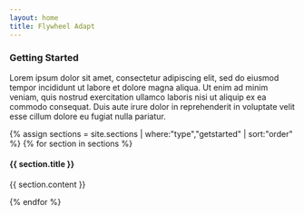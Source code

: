 ```yaml
---
layout: home
title: Flywheel Adapt
---
```


### Getting Started
Lorem ipsum dolor sit amet, consectetur adipiscing elit, sed do eiusmod tempor incididunt ut labore et dolore magna aliqua. Ut enim ad minim veniam, quis nostrud exercitation ullamco laboris nisi ut aliquip ex ea commodo consequat. Duis aute irure dolor in reprehenderit in voluptate velit esse cillum dolore eu fugiat nulla pariatur.

{% assign sections = site.sections | where:"type","getstarted" | sort:"order" %}
{% for section in sections %}

#### {{ section.title }}
{{ section.content }}

{% endfor %}
